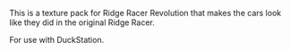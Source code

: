 This is a texture pack for Ridge Racer Revolution that makes the cars look like they did in the original Ridge Racer.

For use with DuckStation.

